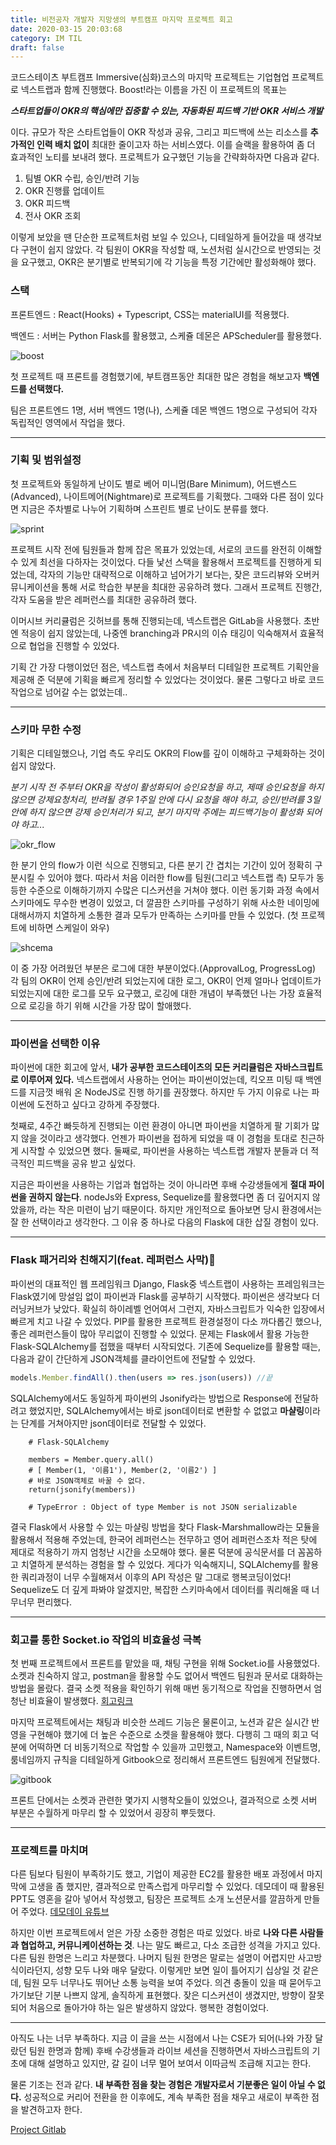 ```yaml
---
title: 비전공자 개발자 지망생의 부트캠프 마지막 프로젝트 회고
date: 2020-03-15 20:03:68
category: IM TIL
draft: false
---
```


코드스테이츠 부트캠프 Immersive(심화)코스의 마지막 프로젝트는 기업협업 프로젝트로 넥스트랩과 함께 진행했다. Boost!라는 이름을 가진 이 프로젝트의 목표는

**_스타트업들이 OKR의 핵심에만 집중할 수 있는, 자동화된 피드백 기반 OKR 서비스 개발_**

이다. 규모가 작은 스타트업들이 OKR 작성과 공유, 그리고 피드백에 쓰는 리소스를 **추가적인 인력 배치 없이** 최대한 줄이고자 하는 서비스였다. 이를 슬랙을 활용하여 좀 더 효과적인 노티를 보내려 했다. 프로젝트가 요구했던 기능을 간략화하자면 다음과 같다.

1. 팀별 OKR 수립, 승인/반려 기능
2. OKR 진행률 업데이트
3. OKR 피드백
4. 전사 OKR 조회

이렇게 보았을 땐 단순한 프로젝트처럼 보일 수 있으나, 디테일하게 들어갔을 때 생각보다 구현이 쉽지 않았다. 각 팀원이 OKR을 작성할 때, 노션처럼 실시간으로 반영되는 것을 요구했고, OKR은 분기별로 반복되기에 각 기능을 특정 기간에만 활성화해야 했다.

### 스택

프론트엔드 : React(Hooks) + Typescript, CSS는 materialUI를 적용했다.

백엔드 : 서버는 Python Flask를 활용했고, 스케쥴 데몬은 APScheduler를 활용했다.

![boost](.images/boost_.png)

첫 프로젝트 때 프론트를 경험했기에, 부트캠프동안 최대한 많은 경험을 해보고자 **백엔드를 선택했다.**

팀은 프론트엔드 1명, 서버 백엔드 1명(나), 스케쥴 데몬 백엔드 1명으로 구성되어 각자 독립적인 영역에서 작업을 했다.

---

### 기획 및 범위설정

첫 프로젝트와 동일하게 난이도 별로 베어 미니멈(Bare Minimum), 어드밴스드(Advanced), 나이트메어(Nightmare)로 프로젝트를 기획했다. 그때와 다른 점이 있다면 지금은 주차별로 나누어 기획하며 스프린트 별로 난이도 분류를 했다.

![sprint](.images/okr_sprint.png)

프로젝트 시작 전에 팀원들과 함께 잡은 목표가 있었는데, 서로의 코드를 완전히 이해할 수 있게 최선을 다하자는 것이었다. 다들 낯선 스택을 활용해서 프로젝트를 진행하게 되었는데, 각자의 기능만 대략적으로 이해하고 넘어가기 보다는, 잦은 코드리뷰와 오버커뮤니케이션을 통해 서로 학습한 부분을 최대한 공유하려 했다. 그래서 프로젝트 진행간, 각자 도움을 받은 레퍼런스를 최대한 공유하려 했다.

이머시브 커리큘럼은 깃허브를 통해 진행되는데, 넥스트랩은 GitLab을 사용했다. 초반엔 적응이 쉽지 않았는데, 나중엔 branching과 PR시의 이슈 태깅이 익숙해져서 효율적으로 협업을 진행할 수 있었다.

기획 간 가장 다행이었던 점은, 넥스트랩 측에서 처음부터 디테일한 프로젝트 기획안을 제공해 준 덕분에 기획을 빠르게 정리할 수 있었다는 것이었다. 물론 그렇다고 바로 코드작업으로 넘어갈 수는 없었는데..

---

### 스키마 무한 수정

기획은 디테일했으나, 기업 측도 우리도 OKR의 Flow를 깊이 이해하고 구체화하는 것이 쉽지 않았다.

_분기 시작 전 주부터 OKR을 작성이 활성화되어 승인요청을 하고, 제때 승인요청을 하지 않으면 강제요청처리, 반려될 경우 1주일 안에 다시 요청을 해야 하고, 승인/반려를 3일안에 하지 않으면 강제 승인처리가 되고, 분기 마지막 주에는 피드백기능이 활성화 되어야 하고..._

![okr_flow](.images/okr_flow.png)

한 분기 안의 flow가 이런 식으로 진행되고, 다른 분기 간 겹치는 기간이 있어 정확히 구분시킬 수 있어야 했다. 따라서 처음 이러한 flow를 팀원(그리고 넥스트랩 측) 모두가 동등한 수준으로 이해하기까지 수많은 디스커션을 거쳐야 했다. 이런 동기화 과정 속에서 스키마에도 무수한 변경이 있었고, 더 깔끔한 스키마를 구성하기 위해 사소한 네이밍에 대해서까지 치열하게 소통한 결과 모두가 만족하는 스키마를 만들 수 있었다. (첫 프로젝트에 비하면 스케일이 와우)

![shcema](.images/okr_schema.png)

이 중 가장 어려웠던 부분은 로그에 대한 부분이었다.(ApprovalLog, ProgressLog) 각 팀의 OKR이 언제 승인/반려 되었는지에 대한 로그, OKR이 언제 얼마나 업데이트가 되었는지에 대한 로그를 모두 요구했고, 로깅에 대한 개념이 부족했던 나는 가장 효율적으로 로깅을 하기 위해 시간을 가장 많이 할애했다.

---

### 파이썬을 선택한 이유

파이썬에 대한 회고에 앞서, **내가 공부한 코드스테이츠의 모든 커리큘럼은 자바스크립트로 이루어져 있다.** 넥스트랩에서 사용하는 언어는 파이썬이었는데, 킥오프 미팅 때 백엔드를 지금껏 배워 온 NodeJS로 진행 하기를 권장했다. 하지만 두 가지 이유로 나는 파이썬에 도전하고 싶다고 강하게 주장했다.

첫째로, 4주간 빠듯하게 진행되는 이런 환경이 아니면 파이썬을 치열하게 팔 기회가 많지 않을 것이라고 생각했다. 언젠가 파이썬을 접하게 되었을 때 이 경험을 토대로 친근하게 시작할 수 있었으면 했다. 둘째로, 파이썬을 사용하는 넥스트랩 개발자 분들과 더 적극적인 피드백을 공유 받고 싶었다.

지금은 파이썬을 사용하는 기업과 협업하는 것이 아니라면 후배 수강생들에게 **절대 파이썬을 권하지 않는다**. nodeJs와 Express, Sequelize를 활용했다면 좀 더 깊어지지 않았을까, 라는 작은 미련이 남기 때문이다. 하지만 개인적으로 돌아보면 당시 환경에서는 잘 한 선택이라고 생각한다. 그 이유 중 하나로 다음의 Flask에 대한 삽질 경험이 있다.

---

### Flask 패거리와 친해지기(feat. 레퍼런스 사막)🐪

파이썬의 대표적인 웹 프레임워크 Django, Flask중 넥스트랩이 사용하는 프레임워크는 Flask였기에 망설임 없이 파이썬과 Flask를 공부하기 시작했다. 파이썬은 생각보다 더 러닝커브가 낮았다. 확실히 하이레벨 언어여서 그런지, 자바스크립트가 익숙한 입장에서 빠르게 치고 나갈 수 있었다. PIP를 활용한 프로젝트 환경설정이 다소 까다롭긴 했으나, 좋은 레퍼런스들이 많아 무리없이 진행할 수 있었다. 문제는 Flask에서 활용 가능한 Flask-SQLAlchemy를 접했을 때부터 시작되었다. 기존에 Sequelize를 활용할 때는, 다음과 같이 간단하게 JSON객체를 클라이언트에 전달할 수 있었다.

```js
models.Member.findAll().then(users => res.json(users)) //끝
```

SQLAlchemy에서도 동일하게 파이썬의 Jsonify라는 방법으로 Response에 전달하려고 했었지만, SQLAlchemy에서는 바로 json데이터로 변환할 수 없없고 **마샬링**이라는 단계를 거쳐아지만 json데이터로 전달할 수 있었다.

```py{8}
    # Flask-SQLAlchemy

    members = Member.query.all()
    # [ Member(1, '이름1'), Member(2, '이름2') ]
    # 바로 JSON객체로 바꿀 수 없다.
    return(jsonify(members))

    # TypeError : Object of type Member is not JSON serializable
```

결국 Flask에서 사용할 수 있는 마샬링 방법을 찾다 Flask-Marshmallow라는 모듈을 활용해서 적용해 주었는데, 한국어 레퍼런스는 전무하고 영어 레퍼런스조차 적은 탓에 제대로 적용하기 까지 엄청난 시간을 소모해야 했다. 물론 덕분에 공식문서를 더 꼼꼼하고 치열하게 분석하는 경험을 할 수 있었다. 게다가 익숙해지니, SQLAlchemy를 활용한 쿼리과정이 너무 수월해져서 이후의 API 작성은 말 그대로 행복코딩이었다! Sequelize도 더 깊게 파봐야 알겠지만, 복잡한 스키마속에서 데이터를 쿼리해올 때 너무너무 편리했다.

---

### 회고를 통한 Socket.io 작업의 비효율성 극복

첫 번째 프로젝트에서 프론트를 맡았을 때, 채팅 구현을 위해 Socket.io를 사용했었다. 소켓과 친숙하지 않고, postman을 활용할 수도 없어서 백엔드 팀원과 문서로 대화하는 방법을 몰랐다. 결국 소켓 적용을 확인하기 위해 매번 동기적으로 작업을 진행하면서 엄청난 비효율이 발생했다. [회고링크](https://phanolog.netlify.com/IM%20TIL/17.%20%EB%B9%84%EC%A0%84%EA%B3%B5%EC%9E%90-%EA%B0%9C%EB%B0%9C%EC%9E%90-%EC%A7%80%EB%A7%9D%EC%83%9D%EC%9D%98-%EC%B2%AB-%ED%94%84%EB%A1%9C%EC%A0%9D%ED%8A%B8/)

마지막 프로젝트에서는 채팅과 비슷한 쓰레드 기능은 물론이고, 노션과 같은 실시간 반영을 구현해야 했기에 더 높은 수준으로 소켓을 활용해야 했다. 다행히 그 때의 회고 덕분에 어떡하면 더 비동기적으로 작업할 수 있을까 고민했고, Namespace와 이벤트명, 룸네임까지 규칙을 디테일하게 Gitbook으로 정리해서 프론트엔드 팀원에게 전달했다.

![gitbook](.imgaes/okr_gitbook.png)

프론트 단에서는 소켓과 관련한 몇가지 시행착오들이 있었으나, 결과적으로 소켓 서버 부분은 수월하게 마무리 할 수 있었어서 굉장히 뿌듯했다.

---

### 프로젝트를 마치며

다른 팀보다 팀원이 부족하기도 했고, 기업이 제공한 EC2를 활용한 배포 과정에서 마지막에 고생을 좀 했지만, 결과적으로 만족스럽게 마무리할 수 있었다. 데모데이 때 활용된 PPT도 영혼을 갈아 넣어서 작성했고, 팀장은 프로젝트 소개 노션문서를 깔끔하게 만들어 주었다. [데모데이 유튜브](https://youtu.be/zjM7Z7uHwLM?t=414)

하지만 이번 프로젝트에서 얻은 가장 소중한 경험은 따로 있었다. 바로 **나와 다른 사람들과 협업하고, 커뮤니케이션하는 것**. 나는 말도 빠르고, 다소 조급한 성격을 가지고 있다. 다른 팀원 한명은 느리고 차분했다. 나머지 팀원 한명은 말로는 설명이 어렵지만 사고방식이라던지, 성향 모두 나와 매우 달랐다. 이렇게만 보면 일이 틀어지기 십상일 것 같은데, 팀원 모두 너무나도 뛰어난 소통 능력을 보여 주었다. 의견 충돌이 있을 때 묻어두고 가기보단 기분 나쁘지 않게, 솔직하게 표현했다. 잦은 디스커션이 생겼지만, 방향이 잘못되어 처음으로 돌아가야 하는 일은 발생하지 않았다. 행복한 경험이었다.

---

아직도 나는 너무 부족하다. 지금 이 글을 쓰는 시점에서 나는 CSE가 되어(나와 가장 달랐던 팀원 한명과 함께) 후배 수강생들과 라이브 세션을 진행하면서 자바스크립트의 기초에 대해 설명하고 있지만, 갈 길이 너무 멀어 보여서 이따금씩 조급해 지고는 한다.

물론 기조는 전과 같다. **내 부족한 점을 찾는 경험은 개발자로서 기분좋은 일이 아닐 수 없다.** 성공적으로 커리어 전환을 한 이후에도, 계속 부족한 점을 채우고 새로이 부족한 점을 발견하고자 한다.

[Project Gitlab](https://gitlab.com/next-lab/codestates-okr)
